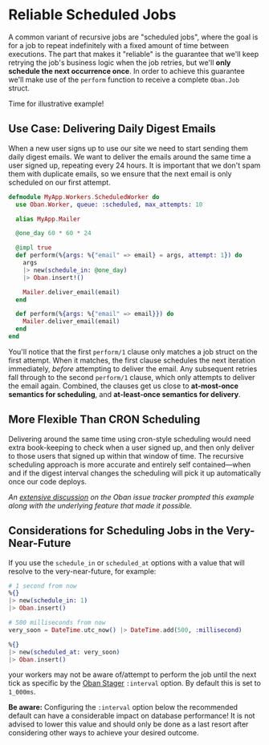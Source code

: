 # Reliable Scheduled Jobs

A common variant of recursive jobs are "scheduled jobs", where the goal is for a
job to repeat indefinitely with a fixed amount of time between executions. The
part that makes it "reliable" is the guarantee that we'll keep retrying the
job's business logic when the job retries, but we'll **only schedule the next
occurrence once**. In order to achieve this guarantee we'll make use of the
`perform` function to receive a complete `Oban.Job` struct.

Time for illustrative example!

## Use Case: Delivering Daily Digest Emails

When a new user signs up to use our site we need to start sending them daily
digest emails. We want to deliver the emails around the same time a user signed
up, repeating every 24 hours. It is important that we don't spam them with
duplicate emails, so we ensure that the next email is only scheduled on our
first attempt.

```elixir
defmodule MyApp.Workers.ScheduledWorker do
  use Oban.Worker, queue: :scheduled, max_attempts: 10

  alias MyApp.Mailer

  @one_day 60 * 60 * 24

  @impl true
  def perform(%{args: %{"email" => email} = args, attempt: 1}) do
    args
    |> new(schedule_in: @one_day)
    |> Oban.insert!()

    Mailer.deliver_email(email)
  end

  def perform(%{args: %{"email" => email}}) do
    Mailer.deliver_email(email)
  end
end
```

You'll notice that the first `perform/1` clause only matches a job struct on the
first attempt. When it matches, the first clause schedules the next iteration
immediately, _before_ attempting to deliver the email. Any subsequent retries
fall through to the second `perform/1` clause, which only attempts to deliver
the email again. Combined, the clauses get us close to **at-most-once semantics
for scheduling**, and **at-least-once semantics for delivery**.

## More Flexible Than CRON Scheduling

Delivering around the same time using cron-style scheduling would need extra
book-keeping to check when a user signed up, and then only deliver to those
users that signed up within that window of time. The recursive scheduling
approach is more accurate and entirely self contained—when and if the digest
interval changes the scheduling will pick it up automatically once our code
deploys.

_An [extensive discussion][oi27] on the Oban issue tracker prompted this example
along with the underlying feature that made it possible._

[oi27]: https://github.com/oban-bg/oban/issues/27

## Considerations for Scheduling Jobs in the Very-Near-Future

If you use the `schedule_in` or `scheduled_at` options with a value that will
resolve to the very-near-future, for example:

```elixir
# 1 second from now
%{}
|> new(schedule_in: 1)
|> Oban.insert()

# 500 milliseconds from now
very_soon = DateTime.utc_now() |> DateTime.add(500, :millisecond)

%{}
|> new(scheduled_at: very_soon)
|> Oban.insert()
```

your workers may not be aware of/attempt to perform the job until the next tick
as specific by the [Oban Stager][stag] `:interval` option. By default this is
set to `1_000ms`.

**Be aware:** Configuring the `:interval` option below the recommended default
can have a considerable impact on database performance! It is not advised to
lower this value and should only be done as a last resort after considering
other ways to achieve your desired outcome.

[stag]: Oban.Plugins.Stager.html
